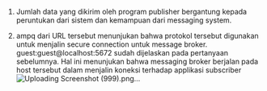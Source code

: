 1. Jumlah data yang dikirim oleh program publisher bergantung kepada peruntukan dari sistem dan kemampuan dari messaging system.

2. ampq dari URL tersebut menunjukan bahwa protokol tersebut digunakan untuk menjalin secure connection untuk message broker. guest:guest@localhost:5672 sudah dijelaskan pada pertanyaan sebelumnya. Hal ini menunjukan bahwa messaging broker berjalan pada host tersebut dalam menjalin koneksi terhadap applikasi subscriber![Uploading Screenshot (999).png…]()
